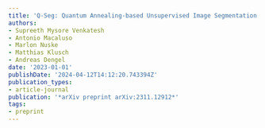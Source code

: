 ```yaml
---
title: 'Q-Seg: Quantum Annealing-based Unsupervised Image Segmentation'
authors:
- Supreeth Mysore Venkatesh
- Antonio Macaluso
- Marlon Nuske
- Matthias Klusch
- Andreas Dengel
date: '2023-01-01'
publishDate: '2024-04-12T14:12:20.743394Z'
publication_types:
- article-journal
publication: '*arXiv preprint arXiv:2311.12912*'
tags:
- preprint
---
```

